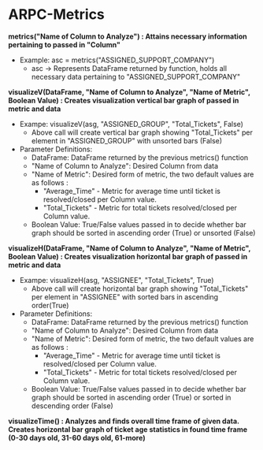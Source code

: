# ARPC-Metrics

__metrics("Name of Column to Analyze") : Attains necessary information pertaining to passed in "Column"__
- Example: asc = metrics("ASSIGNED_SUPPORT_COMPANY")  
    - asc -> Represents DataFrame returned by function, holds all necessary data pertaining to "ASSIGNED_SUPPORT_COMPANY"

__visualizeV(DataFrame, "Name of Column to Analyze", "Name of Metric", Boolean Value) : Creates visualization vertical bar graph of passed in metric and data__
- Exampe: visualizeV(asg, "ASSIGNED_GROUP", "Total_Tickets", False)
    - Above call will create vertical bar graph showing "Total_Tickets" per element in "ASSIGNED_GROUP" with unsorted bars (False)
- Parameter Definitions:
    - DataFrame: DataFrame returned by the previous metrics() function
    - "Name of Column to Analyze": Desired Column from data
    - "Name of Metric": Desired form of metric, the two default values are as follows : 
        - "Average_Time" - Metric for average time until ticket is resolved/closed per Column value.
        - "Total_Tickets" - Metric for total tickets resolved/closed per Column value.
    - Boolean Value: True/False values passed in to decide whether bar graph should be sorted in ascending order (True) or unsorted (False)
    

__visualizeH(DataFrame, "Name of Column to Analyze", "Name of Metric", Boolean Value) : Creates visualization horizontal bar graph of passed in metric and data__
- Exampe: visualizeH(asg, "ASSIGNEE", "Total_Tickets", True)
    - Above call will create horizontal bar graph showing "Total_Tickets" per element in "ASSIGNEE" with sorted bars in ascending order(True)
- Parameter Definitions:
    - DataFrame: DataFrame returned by the previous metrics() function
    - "Name of Column to Analyze": Desired Column from data
    - "Name of Metric": Desired form of metric, the two default values are as follows : 
        - "Average_Time" - Metric for average time until ticket is resolved/closed per Column value.
        - "Total_Tickets" - Metric for total tickets resolved/closed per Column value.
    - Boolean Value: True/False values passed in to decide whether bar graph should be sorted in ascending order (True) or sorted in descending order (False)
        
__visualizeTime() : Analyzes and finds overall time frame of given data. Creates horizontal bar graph of ticket age statistics in found time frame (0-30 days old, 31-60 days old, 61-more)__
